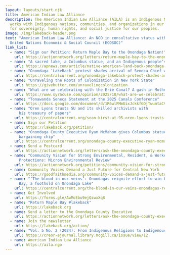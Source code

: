 ```yaml
---
layout: layouts/start.njk
title: American Indian Law Alliance
description: The American Indian Law Alliance (AILA) is an Indigenous NGO that
  works with Indigenous nations, communities, and organizations in our struggle
  for sovereignty, human rights, and social justice for our peoples.
image: /img/lakeback-header.png
text: "American Indian Law Alliance: An NGO in consultative status with the
  United Nations Economic & Social Council (ECOSOC)"
link_list:
  - name: "Sign our Petition: Return Maple Bay to the Onondaga Nation!"
    url: https://actionnetwork.org/letters/return-maple-bay-to-the-onondaga-nation?source=direct_link&
  - name: "A sacred lake, a Columbus statue, and an Indigenous people’s long struggle for land"
    url: https://apnews.com/article/native-american-land-back-onondaga-lake-columbus-ff2b7fb199c60f7dc7302f7613ddbaa6#
  - name: "Onondaga ‘LakeBack’ protest shades arrival of Seneca Chief with history of harm"
    url: https://centralcurrent.org/onondaga-lakeback-protest-shades-arrival-of-seneca-chief-with-history-of-harm/
  - name: "Unraveling the Roots of Colonization in New York State"
    url: https://givebutter.com/unravelingcolonization
  - name: "What are we celebrating with the Erie Canal? A gash in Mother Earth"
    url: https://www.syracuse.com/opinion/2025/10/what-are-we-celebrating-with-the-erie-canal-a-gash-in-mother-earth-guest-opinion-by-betty-hill-adam-dj-brett.html
  - name: "Tonawanda Seneca Statement at the 2025 Canals Conference"
    url: https://docs.google.com/document/d/1R6wlFMmUixJckkfGOjTwumtaCV5gxVlWqCWHY4mXD00/edit?usp=drivesdk
  - name: "Oren Lyons trusts SU and its skilled archivists with
      his treasury of papers"
    url: https://centralcurrent.org/sean-kirst-at-95-oren-lyons-trusts-su-and-its-skilled-archivists-with-his-treasury-of-papers/
  - name: Sign our Petition
    url: https://lakeback.org/petition/
  - name: "Onondaga County Executive Ryan McMahon gives Columbus statue new meaning:
      bargaining chip"
    url: https://centralcurrent.org/onondaga-county-executive-ryan-mcmahon-gives-columbus-statue-new-meaning-bartering-chip/
  - name: Send a Postcard
    url: https://actionnetwork.org/letters/ask-the-onondaga-county-executive-to-keep-his-promise-to-return-maple-bay
  - name: "Community Vision for Strong Environmental, Resident, & Worker
      Protections: Micron Environmental Review"
    url: https://actionnetwork.org/petitions/community-vision-for-strong-environmental-resident-worker-protections-micron-environmental-review?source=direct_link&
  - name: Community Voices Demand a Just Future for Central New York
    url: https://goodfaithmedia.org/community-voices-demand-a-just-future-for-central-new-york/
  - name: "‘The blood in our veins’: Onondagas reignite effort to win back Maple
      Bay, a foothold on Onondaga Lake"
    url: https://centralcurrent.org/the-blood-in-our-veins-onondagas-reignite-effort-to-win-back-maple-bay-a-foothold-on-onondaga-lake/
  - name: Get Involved
    url: https://forms.gle/AwMoEbu9ejQzwxXq8
  - name: "Return Maple Bay #lakeback"
    url: https://lakeback.org
  - name: Send a letter to the Onondaga County Executive
    url: https://actionnetwork.org/letters/ask-the-onondaga-county-executive-to-keep-his-promise-to-return-maple-bay
  - name: Join the newsletter
    url: https://lakeback.org/action/
  - name: "Vol. 5 No. 2 (2024): From Indigenous Religions to Indigenous Values"
    url: https://creor-ejournal.library.mcgill.ca/issue/view/12
  - name: American Indian Law Alliance
    url: https://aila.ngo
---
```

